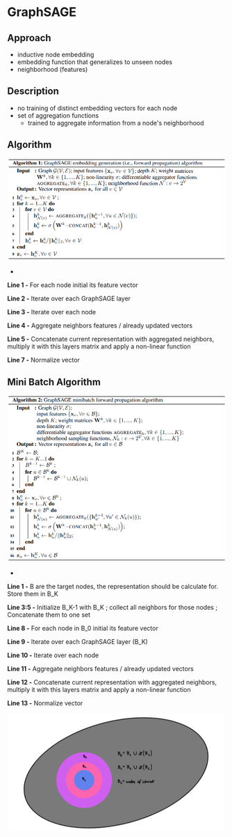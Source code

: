 # GraphSAGE

## Approach
- inductive node embedding
- embedding function that generalizes to unseen nodes
- neighborhood (features)

## Description
- no training of distinct embedding vectors for each node
- set of aggregation functions
  - trained to aggregate information from a node's neighborhood

## Algorithm

<img src="images/GraphSAGE-Embedding-Generation.png" alt="drawing" width="700"/>

-

**Line 1 -** For each node initial its feature vector

**Line 2 -** Iterate over each GraphSAGE layer

**Line 3 -** Iterate over each node

**Line 4 -** Aggregate neighbors features / already updated vectors

**Line 5 -** Concatenate current representation with aggregated neighbors, multiply it with this layers matrix and apply a non-linear function

**Line 7 -** Normalize vector

## Mini Batch Algorithm

<img src="images/GraphSAGE-Minibatch-Embedding-Generation.png" alt="drawing" width="700"/>

-

**Line 1 -** B are the target nodes, the representation should be calculate for. Store them in B_K

**Line 3:5 -** Initialize B_K-1 with B_K ; collect all neighbors for those nodes ; Concatenate them to one set

**Line 8 -** For each node in B_0 initial its feature vector

**Line 9 -** Iterate over each GraphSAGE layer (B_K)

**Line 10 -** Iterate over each node

**Line 11 -** Aggregate neighbors features / already updated vectors

**Line 12 -** Concatenate current representation with aggregated neighbors, multiply it with this layers matrix and apply a non-linear function

**Line 13 -** Normalize vector

<img src="images/GraphSAGE-Minibatch-Visualization.png" alt="drawing" width="500"/>
